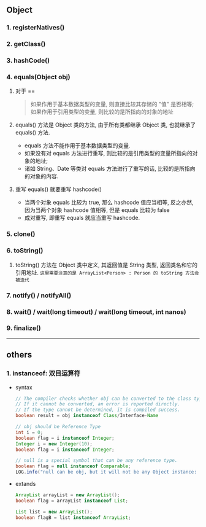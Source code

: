 ## Object

### 1. registerNatives()

### 2. getClass()

### 3. hashCode()

### 4. equals(Object obj)

1. 对于 ==

   > 如果作用于基本数据类型的变量, 则直接比较其存储的 "值" 是否相等;
   > 如果作用于引用类型的变量, 则比较的是所指向的对象的地址

2. equals() 方法是 Object 类的方法, 由于所有类都继承 Object 类, 也就继承了 equals() 方法.

   - equals 方法不能作用于基本数据类型的变量.
   - 如果没有对 equals 方法进行重写, 则比较的是引用类型的变量所指向的对象的地址;
   - 诸如 String、Date 等类对 equals 方法进行了重写的话, 比较的是所指向的对象的内容.

3. 重写 equals() 就要重写 hashcode()

   - 当两个对象 equals 比较为 true, 那么 hashcode 值应当相等, 反之亦然, 因为当两个对象 hashcode 值相等, 但是 equals 比较为 false
   - 成对重写, 即重写 equals 就应当重写 hashcode.

### 5. clone()

### 6. toString()

1. toString() 方法在 Object 类中定义, 其返回值是 String 类型, 返回类名和它的引用地址.
   `这里需要注意的是 ArrayList<Person> : Person 的 toString 方法会被迭代`

### 7. notify() / notifyAll()

### 8. wait() / wait(long timeout) / wait(long timeout, int nanos)

### 9. finalize()

---

## others

### 1. instanceof: 双目运算符

- syntax

  ```java
  // The compiler checks whether obj can be converted to the class type correctly.
  // If it cannot be converted, an error is reported directly.
  // If the type cannot be determined, it is compiled success.
  boolean result = obj instanceof Class/Interface-Name

  // obj should be Reference Type
  int i = 0;
  boolean flag = i instanceof Integer;                                              // compile error
  Integer i = new Integer(10);
  boolean flag = i instanceof Integer;                                              // compile success

  // null is a special symbol that can be any reference type.
  boolean flag = null instanceof Comparable;
  LOG.info("null can be obj, but it will not be any Object instance: " + flag);     // false
  ```

- extands

  ```java
  ArrayList arrayList = new ArrayList();
  boolean flag = arrayList instanceof List;                                         // true

  List list = new ArrayList();
  boolean flagB = list instanceof ArrayList;                                        // true
  ```
